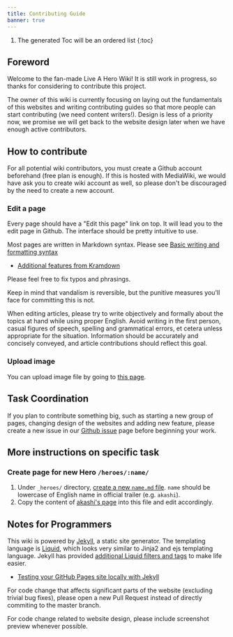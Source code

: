 ```yaml
---
title: Contributing Guide
banner: true
---
```


1. The generated Toc will be an ordered list
{:toc}

## Foreword

Welcome to the fan-made Live A Hero Wiki! It is still work in progress, so thanks for considering to contribute
this project.

The owner of this wiki is currently focusing on laying out the fundamentals of this websites and writing contributing guides
so that more people can start contributing (we need content writers!). Design is less of a priority now, we promise we will
get back to the website design later when we have enough active contributors.

## How to contribute

For all potential wiki contributors, you must create a Github account beforehand (free plan is enough).
If this is hosted with MediaWiki, we would have ask you to create wiki account as well, so please don't
be discouraged by the need to create a new account.

### Edit a page

Every page should have a "Edit this page" link on top. It will lead you to the edit page in Github. The interface
should be pretty intuitive to use.

Most pages are written in Markdown syntax. Please see [Basic writing and formatting syntax](https://docs.github.com/en/github/writing-on-github/basic-writing-and-formatting-syntax)

- [Additional features from Kramdown](https://kramdown.gettalong.org/converter/html.html)

Please feel free to fix typos and phrasings.

Keep in mind that vandalism is reversible, but the punitive measures you'll face for committing this is not.

When editing articles, please try to write objectively and formally about the topics at hand while using proper English. Avoid writing in the first person, casual figures of speech, spelling and grammatical errors, et cetera unless appropriate for the situation. Information should be accurately and concisely conveyed, and article contributions should reflect this goal.

### Upload image

You can upload image file by going to [this page](https://github.com/liveahero-wiki/liveahero-wiki.github.io/upload/master/assets/img).

## Task Coordination

If you plan to contribute something big, such as starting a new group of pages, changing design of the websites and adding new feature, please create a new issue in our [Github issue](https://github.com/liveahero-wiki/liveahero-wiki.github.io/issues) page before beginning your work.

## More instructions on specific task

### Create page for new Hero `/heroes/:name/`

1. Under `_heroes/` directory, [create a new `name.md` file](https://github.com/liveahero-wiki/liveahero-wiki.github.io/new/master/_heroes). `name` should be lowercase of English name in official trailer (e.g. `akashi`).
2. Copy the content of [akashi's page](https://raw.githubusercontent.com/liveahero-wiki/liveahero-wiki.github.io/master/_heroes/akashi.md) into this file and edit accordingly.

## Notes for Programmers

This wiki is powered by [Jekyll](https://jekyllrb.com/docs/), a static site generator. The templating language is [Liquid](https://shopify.github.io/liquid/basics/introduction/), which looks very similar to Jinja2 and ejs templating language. Jekyll has provided [additional Liquid filters and tags](https://jekyllrb.com/docs/liquid/) to make life easier.

- [Testing your GitHub Pages site locally with Jekyll](https://docs.github.com/en/github/working-with-github-pages/testing-your-github-pages-site-locally-with-jekyll)

For code change that affects significant parts of the website (excluding trivial bug fixes), please open a new Pull Request instead of directly commiting to the master branch.

For code change related to website design, please include screenshot preview whenever possible.
